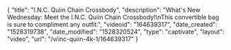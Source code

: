 {
    "title": "I.N.C. Quiin Chain Crossbody",
    "description": "What's New Wednesday: Meet the I.N.C. Quiin Chain Crossbody!\nThis convertible bag is sure to compliment any outfit.",
    "videoid": "164639317",
    "date_created": "1528319738",
    "date_modified": "1528320524",
    "type": "captivate",
    "layout": "video",
    "url": "\/v\/inc-quiin-4k-1\/164639317"
}